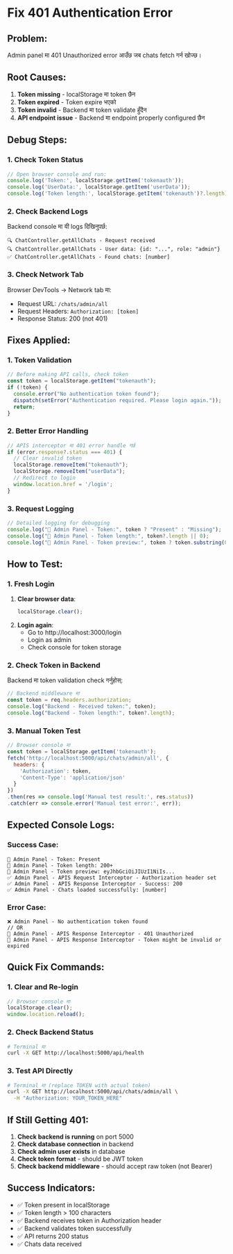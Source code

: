 # Fix 401 Authentication Error

## Problem:
Admin panel मा 401 Unauthorized error आउँछ जब chats fetch गर्न खोज्छ।

## Root Causes:
1. **Token missing** - localStorage मा token छैन
2. **Token expired** - Token expire भएको
3. **Token invalid** - Backend मा token validate हुँदैन
4. **API endpoint issue** - Backend मा endpoint properly configured छैन

## Debug Steps:

### 1. Check Token Status
```javascript
// Open browser console and run:
console.log('Token:', localStorage.getItem('tokenauth'));
console.log('UserData:', localStorage.getItem('userData'));
console.log('Token length:', localStorage.getItem('tokenauth')?.length);
```

### 2. Check Backend Logs
Backend console मा यी logs दिखिनुपर्छ:
```
🔍 ChatController.getAllChats - Request received
🔍 ChatController.getAllChats - User data: {id: "...", role: "admin"}
✅ ChatController.getAllChats - Found chats: [number]
```

### 3. Check Network Tab
Browser DevTools → Network tab मा:
- Request URL: `/chats/admin/all`
- Request Headers: `Authorization: [token]`
- Response Status: 200 (not 401)

## Fixes Applied:

### 1. Token Validation
```javascript
// Before making API calls, check token
const token = localStorage.getItem("tokenauth");
if (!token) {
  console.error("No authentication token found");
  dispatch(setError("Authentication required. Please login again."));
  return;
}
```

### 2. Better Error Handling
```javascript
// APIS interceptor मा 401 error handle गर्छ
if (error.response?.status === 401) {
  // Clear invalid token
  localStorage.removeItem("tokenauth");
  localStorage.removeItem("userData");
  // Redirect to login
  window.location.href = '/login';
}
```

### 3. Request Logging
```javascript
// Detailed logging for debugging
console.log("🔑 Admin Panel - Token:", token ? "Present" : "Missing");
console.log("🔑 Admin Panel - Token length:", token?.length || 0);
console.log("🔑 Admin Panel - Token preview:", token ? token.substring(0, 20) + "..." : "None");
```

## How to Test:

### 1. Fresh Login
1. **Clear browser data**:
   ```javascript
   localStorage.clear();
   ```
2. **Login again**:
   - Go to http://localhost:3000/login
   - Login as admin
   - Check console for token storage

### 2. Check Token in Backend
Backend मा token validation check गर्नुहोस्:
```javascript
// Backend middleware मा
const token = req.headers.authorization;
console.log("Backend - Received token:", token);
console.log("Backend - Token length:", token?.length);
```

### 3. Manual Token Test
```javascript
// Browser console मा
const token = localStorage.getItem('tokenauth');
fetch('http://localhost:5000/api/chats/admin/all', {
  headers: {
    'Authorization': token,
    'Content-Type': 'application/json'
  }
})
.then(res => console.log('Manual test result:', res.status))
.catch(err => console.error('Manual test error:', err));
```

## Expected Console Logs:

### Success Case:
```
🔑 Admin Panel - Token: Present
🔑 Admin Panel - Token length: 200+
🔑 Admin Panel - Token preview: eyJhbGciOiJIUzI1NiIs...
✅ Admin Panel - APIS Request Interceptor - Authorization header set
✅ Admin Panel - APIS Response Interceptor - Success: 200
✅ Admin Panel - Chats loaded successfully: [number]
```

### Error Case:
```
❌ Admin Panel - No authentication token found
// OR
🔐 Admin Panel - APIS Response Interceptor - 401 Unauthorized
🔐 Admin Panel - APIS Response Interceptor - Token might be invalid or expired
```

## Quick Fix Commands:

### 1. Clear and Re-login
```javascript
// Browser console मा
localStorage.clear();
window.location.reload();
```

### 2. Check Backend Status
```bash
# Terminal मा
curl -X GET http://localhost:5000/api/health
```

### 3. Test API Directly
```bash
# Terminal मा (replace TOKEN with actual token)
curl -X GET http://localhost:5000/api/chats/admin/all \
  -H "Authorization: YOUR_TOKEN_HERE"
```

## If Still Getting 401:

1. **Check backend is running** on port 5000
2. **Check database connection** in backend
3. **Check admin user exists** in database
4. **Check token format** - should be JWT token
5. **Check backend middleware** - should accept raw token (not Bearer)

## Success Indicators:
- ✅ Token present in localStorage
- ✅ Token length > 100 characters
- ✅ Backend receives token in Authorization header
- ✅ Backend validates token successfully
- ✅ API returns 200 status
- ✅ Chats data received
